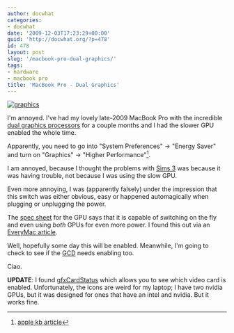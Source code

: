 ```yaml
---
author: docwhat
categories:
- docwhat
date: '2009-12-03T17:23:29+00:00'
guid: 'http://docwhat.org/?p=478'
id: 478
layout: post
slug: '/macbook-pro-dual-graphics/'
tags:
- hardware
- macbook pro
title: 'MacBook Pro - Dual Graphics'
---
```


[![graphics](/files/2009/12/graphics2.png "From the official mac specs.")](http://www.apple.com/macbookpro/graphics.html)

I'm annoyed. I've had my lovely late-2009 MacBook Pro with the
incredible [dual graphics
processors](http://www.nvidia.com/object/product_geforce_9400m_g_us.html)
for a couple months and I had the slower GPU enabled the whole time.

Apparently, you need to go into "System Preferences" -&gt; "Energy
Saver" and turn on "Graphics" -&gt; "Higher Performance"[^1].


I am annoyed, because I thought the problems with [Sims
3](http://www.thesims3.com/game/thesims3) was because it was having
trouble, not because I was using the slow GPU.

Even more annoying, I was (apparently falsely) under the impression that
this switch was either obvious, easy or happened automagically when
plugging or unplugging the power.

The [spec
sheet](http://www.nvidia.com/object/product_geforce_9400m_g_us.html) for
the GPU says that it is capable of switching on the fly and even using
*both* GPUs for even more power. I found this out via an [EveryMac
article](http://www.everymac.com/systems/apple/macbook_pro/macbook-pro-unibody-faq/macbook-pro-unibody-switching-between-graphics-processors.html).

Well, hopefully some day this will be enabled. Meanwhile, I'm going to
check to see if the
[GCD](http://en.wikipedia.org/wiki/Grand_Central_Dispatch) needs
enabling too.

Ciao.

**UPDATE**: I found
[gfxCardStatus](http://codykrieger.com/gfxCardStatus/) which allows you
to see which video card is enabled. Unfortunately, the icons are weird
for my laptop; I have two nvidia GPUs, but it was designed for ones that
have an intel and nvidia. But it works fine.

[^1]: [apple kb article](http://support.apple.com/kb/HT3207)
